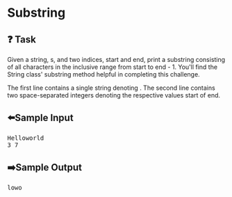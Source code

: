 # Substring 
## ❓ Task
Given a string, s, and two indices, start and end, print a substring consisting of all characters in the inclusive range from start to end - 1. You'll find the String class' substring method helpful in completing this challenge.

The first line contains a single string denoting .
The second line contains two space-separated integers denoting the respective values start  of  end.
## ⬅️Sample Input
<pre>
Helloworld
3 7
</pre>

## ➡️Sample Output
<pre>
lowo
</pre>